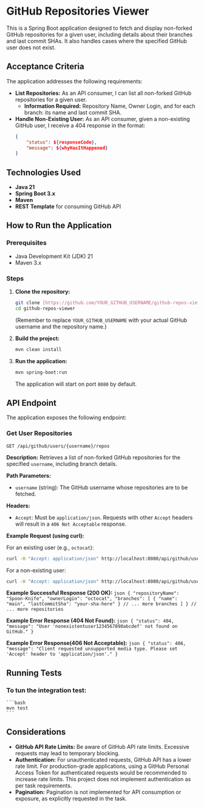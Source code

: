 # GitHub Repositories Viewer

This is a Spring Boot application designed to fetch and display non-forked GitHub repositories for a given user, including details about their branches and last commit SHAs. It also handles cases where the specified GitHub user does not exist.

## Acceptance Criteria

The application addresses the following requirements:

* **List Repositories:** As an API consumer, I can list all non-forked GitHub repositories for a given user.
    * **Information Required:** Repository Name, Owner Login, and for each branch: its name and last commit SHA.
* **Handle Non-Existing User:** As an API consumer, given a non-existing GitHub user, I receive a 404 response in the format:
    ```json
    {
        "status": ${responseCode},
        "message": ${whyHasItHappened}
    }
    ```

## Technologies Used

* **Java 21**
* **Spring Boot 3.x**
* **Maven**
* **REST Template** for consuming GitHub API

## How to Run the Application

### Prerequisites

* Java Development Kit (JDK) 21
* Maven 3.x

### Steps

1.  **Clone the repository:**
    ```bash
    git clone [https://github.com/YOUR_GITHUB_USERNAME/github-repos-viewer.git](https://github.com/YOUR_GITHUB_USERNAME/github-repos-viewer.git)
    cd github-repos-viewer
    ```
    (Remember to replace `YOUR_GITHUB_USERNAME` with your actual GitHub username and the repository name.)

2.  **Build the project:**
    ```bash
    mvn clean install
    ```

3.  **Run the application:**
    ```bash
    mvn spring-boot:run
    ```
    The application will start on port `8080` by default.

## API Endpoint

The application exposes the following endpoint:

### Get User Repositories

`GET /api/github/users/{username}/repos`

**Description:** Retrieves a list of non-forked GitHub repositories for the specified `username`, including branch details.

**Path Parameters:**
* `username` (string): The GitHub username whose repositories are to be fetched.

**Headers:**
* `Accept`: Must be `application/json`. Requests with other `Accept` headers will result in a `406 Not Acceptable` response.

**Example Request (using curl):**

For an existing user (e.g., `octocat`):
```bash
curl -H "Accept: application/json" http://localhost:8080/api/github/users/octocat/repos
```

For a non-existing user:
```bash
curl -H "Accept: application/json" http://localhost:8080/api/github/users/nonexistentuser1234567890abcdef/repos
```

**Example Successful Response (200 OK):**
    ```json
    {
        "repositoryName": "Spoon-Knife",
        "ownerLogin": "octocat",
        "branches": [
        {
            "name": "main",
            "lastCommitSha": "your-sha-here"
        }
        // ... more branches
        ]
    }
    // ... more repositories
    ```

**Example Error Response (404 Not Found):**
    ```json
    {
        "status": 404,
        "message": "User 'nonexistentuser1234567890abcdef' not found on GitHub."
    }
    ```

**Example Error Response(406 Not Acceptable):**
    ```json
    {
        "status": 406,
        "message": "Client requested unsupported media type. Please set 'Accept' header to 'application/json'."
    }
    ```

## Running Tests

### To tun the integration test:
    ```bash
    mvn test
    ```

## Considerations

* **GitHub API Rate Limits:** Be aware of GitHub API rate limits. Excessive requests may lead to temporary blocking.
* **Authentication:** For unauthenticated requests, GitHub API has a lower rate limit. For production-grade applications, using a GitHub Personal Access Token for authenticated requests would be recommended to increase rate limits. This project does not implement authentication as per task requirements.
* **Pagination:** Pagination is not implemented for API consumption or exposure, as explicitly requested in the task.